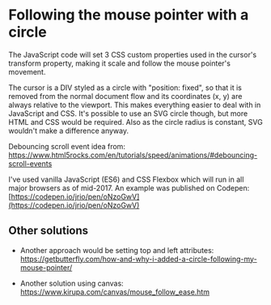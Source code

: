 # Following the mouse pointer with a circle  

The JavaScript code will set 3 CSS custom properties used in the cursor's transform property, making it scale and follow the mouse pointer's movement.

The cursor is a DIV styled as a circle with "position: fixed", so that it is removed from the normal document flow and its coordinates (x, y) are always relative to the viewport. This makes everything easier to deal with in JavaScript and CSS. It's possible to use an SVG circle though, but more HTML and CSS would be required. Also as the circle radius is constant, SVG wouldn't make a difference anyway.

Debouncing scroll event idea from:  
https://www.html5rocks.com/en/tutorials/speed/animations/#debouncing-scroll-events

I've used vanilla JavaScript (ES6) and CSS Flexbox which will run in all major browsers as of mid-2017. An example was published on Codepen:  
[https://codepen.io/jrio/pen/oNzoGwV](https://codepen.io/jrio/pen/oNzoGwV)

## Other solutions
- Another approach would be setting top and left attributes:  
  https://getbutterfly.com/how-and-why-i-added-a-circle-following-my-mouse-pointer/

- Another solution using canvas:  
  https://www.kirupa.com/canvas/mouse_follow_ease.htm
